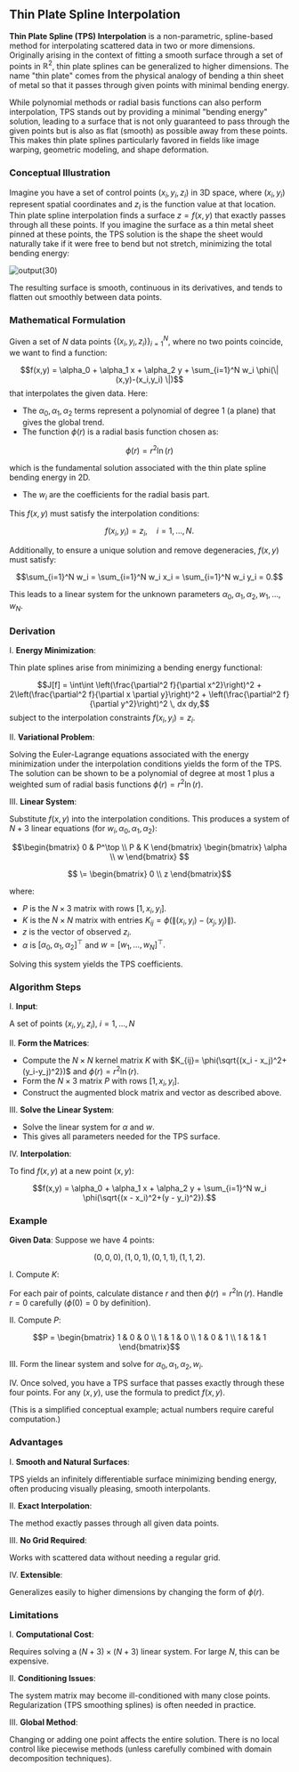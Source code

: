 ## Thin Plate Spline Interpolation

**Thin Plate Spline (TPS) Interpolation** is a non-parametric, spline-based method for interpolating scattered data in two or more dimensions. Originally arising in the context of fitting a smooth surface through a set of points in $\mathbb{R}^2$, thin plate splines can be generalized to higher dimensions. The name "thin plate" comes from the physical analogy of bending a thin sheet of metal so that it passes through given points with minimal bending energy.

While polynomial methods or radial basis functions can also perform interpolation, TPS stands out by providing a minimal "bending energy" solution, leading to a surface that is not only guaranteed to pass through the given points but is also as flat (smooth) as possible away from these points. This makes thin plate splines particularly favored in fields like image warping, geometric modeling, and shape deformation.

### Conceptual Illustration

Imagine you have a set of control points $(x_i,y_i,z_i)$ in 3D space, where $(x_i,y_i)$ represent spatial coordinates and $z_i$ is the function value at that location. Thin plate spline interpolation finds a surface $z=f(x,y)$ that exactly passes through all these points. If you imagine the surface as a thin metal sheet pinned at these points, the TPS solution is the shape the sheet would naturally take if it were free to bend but not stretch, minimizing the total bending energy:

![output(30)](https://github.com/user-attachments/assets/7eac6046-7538-45a2-8ac2-f9893ae7ffb4)

The resulting surface is smooth, continuous in its derivatives, and tends to flatten out smoothly between data points.

### Mathematical Formulation

Given a set of $N$ data points $\{(x_i,y_i,z_i)\}_{i=1}^N$, where no two points coincide, we want to find a function:

$$f(x,y) = \alpha_0 + \alpha_1 x + \alpha_2 y + \sum_{i=1}^N w_i \phi(\| (x,y)-(x_i,y_i) \|)$$
that interpolates the given data. Here:

- The $\alpha_0, \alpha_1, \alpha_2$ terms represent a polynomial of degree 1 (a plane) that gives the global trend.
- The function $\phi(r)$ is a radial basis function chosen as:

$$\phi(r) = r^2 \ln(r)$$

which is the fundamental solution associated with the thin plate spline bending energy in 2D.

- The $w_i$ are the coefficients for the radial basis part.

This $f(x,y)$ must satisfy the interpolation conditions:

$$f(x_i,y_i) = z_i, \quad i=1,\ldots,N.$$

Additionally, to ensure a unique solution and remove degeneracies, $f(x,y)$ must satisfy:

$$\sum_{i=1}^N w_i = \sum_{i=1}^N w_i x_i = \sum_{i=1}^N w_i y_i = 0.$$

This leads to a linear system for the unknown parameters $\alpha_0,\alpha_1,\alpha_2,w_1,\ldots,w_N.$

### Derivation

I. **Energy Minimization**:  

Thin plate splines arise from minimizing a bending energy functional:

$$J[f] = \int\int \left(\frac{\partial^2 f}{\partial x^2}\right)^2 + 2\left(\frac{\partial^2 f}{\partial x \partial y}\right)^2 + \left(\frac{\partial^2 f}{\partial y^2}\right)^2 \, dx dy,$$
subject to the interpolation constraints $f(x_i,y_i)=z_i$.

II. **Variational Problem**:  

Solving the Euler-Lagrange equations associated with the energy minimization under the interpolation conditions yields the form of the TPS. The solution can be shown to be a polynomial of degree at most 1 plus a weighted sum of radial basis functions $\phi(r)=r^2\ln(r)$.

III. **Linear System**:

Substitute $f(x,y)$ into the interpolation conditions. This produces a system of $N+3$ linear equations (for $w_i, \alpha_0,\alpha_1,\alpha_2$):

$$\begin{bmatrix}
0 & P^\top \\ P & K
\end{bmatrix}
\begin{bmatrix} \alpha \\ w \end{bmatrix} 
$$

$$
\=
\begin{bmatrix} 0 \\ z \end{bmatrix}$$

where:

- $P$ is the $N \times 3$ matrix with rows $[1, x_i, y_i]$.
- $K$ is the $N \times N$ matrix with entries $K_{ij}=\phi(\|(x_i,y_i)-(x_j,y_j)\|)$.
- $z$ is the vector of observed $z_i$.
- $\alpha$ is $[ \alpha_0,\alpha_1,\alpha_2]^\top$ and $w=[w_1,\ldots,w_N]^\top.$

Solving this system yields the TPS coefficients.

### Algorithm Steps

I. **Input**:

A set of points $(x_i,y_i,z_i)$, $i=1,\ldots,N$

II. **Form the Matrices**:

- Compute the $N \times N$ kernel matrix $K$ with $K_{ij}= \phi(\sqrt{(x_i - x_j)^2+(y_i-y_j)^2})$ and $\phi(r)=r^2 \ln(r)$.
- Form the $N \times 3$ matrix $P$ with rows $[1, x_i, y_i]$.
- Construct the augmented block matrix and vector as described above.

III. **Solve the Linear System**:

- Solve the linear system for $\alpha$ and $w$.
- This gives all parameters needed for the TPS surface.

IV. **Interpolation**:

To find $f(x,y)$ at a new point $(x,y)$:

$$f(x,y) = \alpha_0 + \alpha_1 x + \alpha_2 y + \sum_{i=1}^N w_i \phi(\sqrt{(x - x_i)^2+(y - y_i)^2}).$$

### Example

**Given Data**: Suppose we have 4 points:

$$(0,0,0), (1,0,1), (0,1,1), (1,1,2).$$

I. Compute $K$:

For each pair of points, calculate distance $r$ and then $\phi(r)=r^2\ln(r)$. Handle $r=0$ carefully ($\phi(0)=0$ by definition).

II. Compute $P$:

$$P = \begin{bmatrix}
1 & 0 & 0 \\
1 & 1 & 0 \\
1 & 0 & 1 \\
1 & 1 & 1
\end{bmatrix}$$

III. Form the linear system and solve for $\alpha_0,\alpha_1,\alpha_2,w_i$.

IV. Once solved, you have a TPS surface that passes exactly through these four points. For any $(x,y)$, use the formula to predict $f(x,y)$.

(This is a simplified conceptual example; actual numbers require careful computation.)

### Advantages

I. **Smooth and Natural Surfaces**:

TPS yields an infinitely differentiable surface minimizing bending energy, often producing visually pleasing, smooth interpolants.

II. **Exact Interpolation**:

The method exactly passes through all given data points.

III. **No Grid Required**:

Works with scattered data without needing a regular grid.

IV. **Extensible**:

Generalizes easily to higher dimensions by changing the form of $\phi(r)$.

### Limitations

I. **Computational Cost**:

Requires solving a $(N+3) \times (N+3)$ linear system. For large $N$, this can be expensive.

II. **Conditioning Issues**:

The system matrix may become ill-conditioned with many close points. Regularization (TPS smoothing splines) is often needed in practice.

III. **Global Method**:

Changing or adding one point affects the entire solution. There is no local control like piecewise methods (unless carefully combined with domain decomposition techniques).
